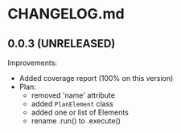 # CHANGELOG.md


## 0.0.3 (UNRELEASED)

Improvements:

  - Added coverage report (100% on this version)
  - Plan:
    - removed 'name' attribute
    - added `PlanElement` class
    - added one or list of Elements
    - rename .run() to .execute()
